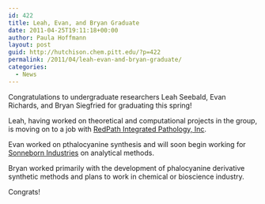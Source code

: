 ```yaml
---
id: 422
title: Leah, Evan, and Bryan Graduate
date: 2011-04-25T19:11:18+00:00
author: Paula Hoffmann
layout: post
guid: http://hutchison.chem.pitt.edu/?p=422
permalink: /2011/04/leah-evan-and-bryan-graduate/
categories:
  - News
---
```

Congratulations to undergraduate researchers Leah Seebald, Evan Richards, and Bryan Siegfried for graduating this spring!

Leah, having worked on theoretical and computational projects in the group, is moving on to a job with [RedPath Integrated Pathology, Inc](http://www.redpathip.com/).

Evan worked on pthalocyanine synthesis and will soon begin working for [Sonneborn Industries](http://www.sonneborn.com/) on analytical methods.

Bryan worked primarily with the development of phalocyanine derivative synthetic methods and plans to work in chemical or bioscience industry.

Congrats!